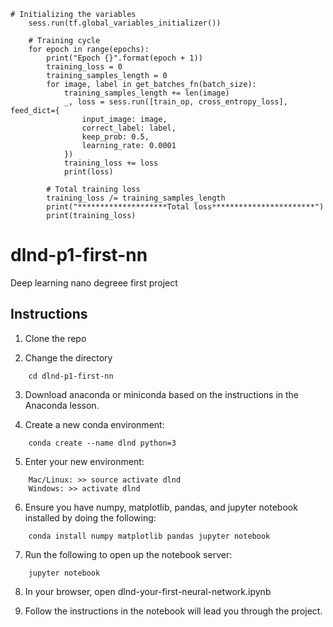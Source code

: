 ```
# Initializing the variables
    sess.run(tf.global_variables_initializer())
    
    # Training cycle
    for epoch in range(epochs):
        print("Epoch {}".format(epoch + 1))
        training_loss = 0
        training_samples_length = 0
        for image, label in get_batches_fn(batch_size):
            training_samples_length += len(image)
            _, loss = sess.run([train_op, cross_entropy_loss], feed_dict={
                input_image: image,
                correct_label: label,
                keep_prob: 0.5,
                learning_rate: 0.0001
            })
            training_loss += loss
            print(loss)
        
        # Total training loss
        training_loss /= training_samples_length
        print("********************Total loss***********************")
        print(training_loss)
```

# dlnd-p1-first-nn
Deep learning nano degreee first project


## Instructions
1. Clone the repo

2. Change the directory 
```
    cd dlnd-p1-first-nn
```
3. Download anaconda or miniconda based on the instructions in the Anaconda lesson.

4. Create a new conda environment:
```
    conda create --name dlnd python=3
```
5. Enter your new environment:
```
    Mac/Linux: >> source activate dlnd
    Windows: >> activate dlnd
```
6. Ensure you have numpy, matplotlib, pandas, and jupyter notebook installed by doing the following:
```
    conda install numpy matplotlib pandas jupyter notebook
```

7. Run the following to open up the notebook server:
```
    jupyter notebook
```
8. In your browser, open dlnd-your-first-neural-network.ipynb

9. Follow the instructions in the notebook will lead you through the project.

